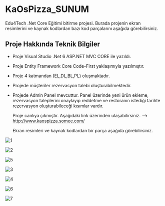 # KaOsPizza_SUNUM

Edu4Tech .Net Core Eğitimi bitirme projesi.
Burada projenin ekran resimlerini ve kaynak kodlardan bazı kod parçalarını aşağıda görebilirsiniz.

## Proje Hakkında Teknik Bilgiler

* Proje Visual Studio .Net 6 ASP.NET MVC CORE ile yazıldı.
* Proje Entity Framework Core Code-First yaklaşımıyla yazılmıştır.
* Proje 4 katmandan (EL,DL,BL,PL) oluşmaktadır.
* Projede müşteriler rezervasyon talebi oluşturabilmektedir.
* Projede Admin Panel mevcuttur. Panel üzerinde yeni ürün ekleme, rezervasyon taleplerini onaylayıp reddetme ve restoranın istediği tarihte rezervasyon oluşturabileceği kısımlar vardır.

  Proje canlıya çıkmıştır. Aşağıdaki link üzerinden ulaşabilirsiniz.
  -->  http://www.kaospizza.somee.com/

  Ekran resimleri ve kaynak kodlardan bir parça aşağıda görebilirsiniz.


  
![1](https://github.com/KadirBircanoglu/KaOsPizza_SUNUM/assets/125546912/1f553bb9-d5aa-42f5-a50d-3bb8d396bc0b)

![2](https://github.com/KadirBircanoglu/KaOsPizza_SUNUM/assets/125546912/4b1cf4d2-ecd2-4bab-8d88-0b255d2628f8)

![5](https://github.com/KadirBircanoglu/KaOsPizza_SUNUM/assets/125546912/b9e7bc1f-7ee8-4746-8528-6f0b9c2d902c)

![3](https://github.com/KadirBircanoglu/KaOsPizza_SUNUM/assets/125546912/2ff34e79-e86a-42b5-8358-159651a18101)

![4](https://github.com/KadirBircanoglu/KaOsPizza_SUNUM/assets/125546912/365d820d-6c05-4323-925f-f5005887bb39)

![6](https://github.com/KadirBircanoglu/KaOsPizza_SUNUM/assets/125546912/a4261769-b31c-4ec7-8744-db03de24b563)

![7](https://github.com/KadirBircanoglu/KaOsPizza_SUNUM/assets/125546912/6bb95c5d-dda8-4ad8-a6be-244fcb291b3a)

